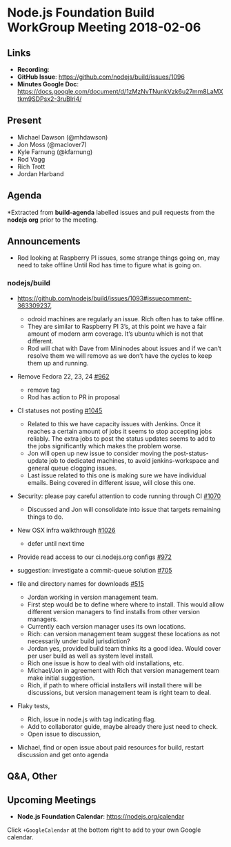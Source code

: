 # Node.js Foundation Build WorkGroup Meeting 2018-02-06

## Links

* **Recording**:  
* **GitHub Issue**: https://github.com/nodejs/build/issues/1096
* **Minutes Google Doc**: https://docs.google.com/document/d/1zMzNvTNunkVzk6u27mm8LaMXtkm9SDPsx2-3ruBlri4/

## Present

* Michael Dawson (@mhdawson)
* Jon Moss (@maclover7)
* Kyle Farnung (@kfarnung)
* Rod Vagg
* Rich Trott
* Jordan Harband 

## Agenda

*Extracted from **build-agenda** labelled issues and pull requests from the **nodejs org** prior to the meeting.

## Announcements
 
* Rod looking at Raspberry PI issues, some strange things going on, may need to take offline
Until Rod has time to figure what is going on.

### nodejs/build
* https://github.com/nodejs/build/issues/1093#issuecomment-363309237,
  * odroid machines are regularly an issue. Rich often has to take offline.
  * They are similar to Raspberry PI 3’s, at this point we have a fair amount of modern arm
     coverage. It’s ubuntu which is not that different.
  *  Rod will chat with Dave from Mininodes about issues and if we can’t resolve them we will
      remove as we don’t have the cycles to keep them up and running. 
* Remove Fedora 22, 23, 24 [#962](https://github.com/nodejs/build/issues/962)
  * remove tag
  * Rod has action to PR in proposal
* CI statuses not posting [#1045](https://github.com/nodejs/build/issues/1045)
  * Related to this we have capacity issues with Jenkins. Once it reaches a certain amount of
    jobs it seems to stop accepting jobs reliably. The extra jobs to post the status updates
    seems to add to the jobs significantly which makes the problem worse.
  * Jon will open up new issue to consider moving the post-status-update job to dedicated
     machines, to avoid jenkins-workspace and general queue clogging issues.
  * Last issue related to this one is making sure we have individual emails.  Being covered in 
    different issue, will close this one.
* Security: please pay careful attention to code running through CI [#1070](https://github.com/nodejs/build/issues/1070)
  * Discussed and Jon will consolidate into issue that targets remaining things to do.

* New OSX infra walkthrough [#1026](https://github.com/nodejs/build/issues/1026)
  * defer until next time

* Provide read access to our ci.nodejs.org configs [#972](https://github.com/nodejs/build/issues/972)

* suggestion: investigate a commit-queue solution [#705](https://github.com/nodejs/build/issues/705)

* file and directory names for downloads [#515](https://github.com/nodejs/build/issues/515)
  * Jordan working in version management team.
  * First step would be to define where where to install.  This would allow
    different version managers to find installs from other version managers.
  * Currently each version manager uses its own locations.
  * Rich: can version management team suggest these locations as not necessarily under
    build jurisdiction?
  * Jordan yes, provided build team thinks its a good idea.  Would cover per user build as well
    as system level install.
  * Rich one issue is how to deal with old installations, etc.
  * Michael/Jon in agreement with Rich that version management team make initial suggestion.
  * Rich, if path to where official installers will install there will be discussions, but version 
     management team is right team to deal.
* Flaky tests, 
  * Rich, issue in node.js with tag indicating flag.
  * Add to collaborator guide, maybe already there just need to check.
  * Open issue to discussion, 
* Michael, find or open issue about paid resources for build, restart discussion and get onto
   agenda

## Q&A, Other

## Upcoming Meetings

* **Node.js Foundation Calendar**: https://nodejs.org/calendar

Click `+GoogleCalendar` at the bottom right to add to your own Google calendar.
